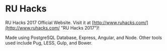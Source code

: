 # RU Hacks 

RU Hacks 2017 Official Website. Visit it at [http://www.ruhacks.com/](http://www.ruhacks.com/ "RU Hacks 2017")!

Made using PostgreSQL Database, Express, Angular, and Node. Other tools used include Pug, LESS, Gulp, and Bower.
